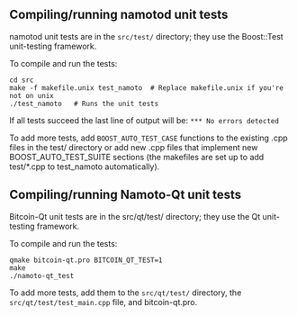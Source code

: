 Compiling/running namotod unit tests
------------------------------------

namotod unit tests are in the `src/test/` directory; they
use the Boost::Test unit-testing framework.

To compile and run the tests:

	cd src
	make -f makefile.unix test_namoto  # Replace makefile.unix if you're not on unix
	./test_namoto   # Runs the unit tests

If all tests succeed the last line of output will be:
`*** No errors detected`

To add more tests, add `BOOST_AUTO_TEST_CASE` functions to the existing
.cpp files in the test/ directory or add new .cpp files that
implement new BOOST_AUTO_TEST_SUITE sections (the makefiles are
set up to add test/*.cpp to test_namoto automatically).


Compiling/running Namoto-Qt unit tests
---------------------------------------

Bitcoin-Qt unit tests are in the src/qt/test/ directory; they
use the Qt unit-testing framework.

To compile and run the tests:

	qmake bitcoin-qt.pro BITCOIN_QT_TEST=1
	make
	./namoto-qt_test

To add more tests, add them to the `src/qt/test/` directory,
the `src/qt/test/test_main.cpp` file, and bitcoin-qt.pro.
